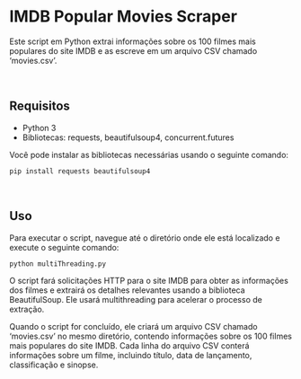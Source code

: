 # IMDB Popular Movies Scraper
Este script em Python extrai informações sobre os 100 filmes mais populares do site IMDB e as escreve em um arquivo CSV chamado ‘movies.csv’.

<br>

## Requisitos
- Python 3
- Bibliotecas: requests, beautifulsoup4, concurrent.futures

Você pode instalar as bibliotecas necessárias usando o seguinte comando:
```
pip install requests beautifulsoup4
```

<br>

## Uso
Para executar o script, navegue até o diretório onde ele está localizado e execute o seguinte comando:
```
python multiThreading.py
```
O script fará solicitações HTTP para o site IMDB para obter as informações dos filmes e extrairá os detalhes relevantes usando a biblioteca BeautifulSoup. Ele usará multithreading para acelerar o processo de extração.

Quando o script for concluído, ele criará um arquivo CSV chamado ‘movies.csv’ no mesmo diretório, contendo informações sobre os 100 filmes mais populares do site IMDB. Cada linha do arquivo CSV conterá informações sobre um filme, incluindo título, data de lançamento, classificação e sinopse.